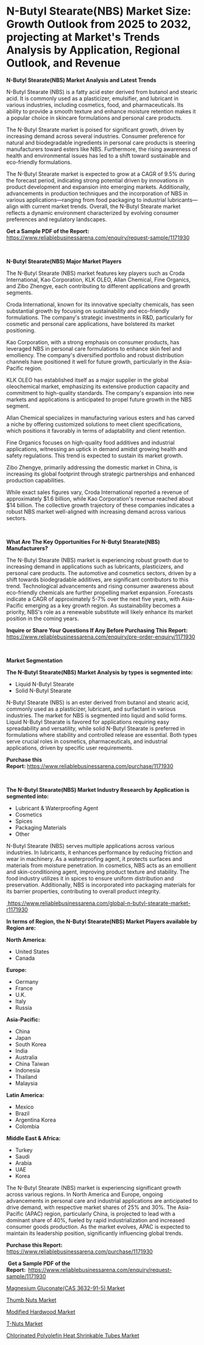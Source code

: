 <p><h1>N-Butyl Stearate(NBS) Market Size: Growth Outlook from 2025 to 2032, projecting at Market's Trends Analysis by Application, Regional Outlook, and Revenue</h1></p><p><strong>N-Butyl Stearate(NBS) Market Analysis and Latest Trends</strong></p>
<p><p>N-Butyl Stearate (NBS) is a fatty acid ester derived from butanol and stearic acid. It is commonly used as a plasticizer, emulsifier, and lubricant in various industries, including cosmetics, food, and pharmaceuticals. Its ability to provide a smooth texture and enhance moisture retention makes it a popular choice in skincare formulations and personal care products.</p><p>The N-Butyl Stearate market is poised for significant growth, driven by increasing demand across several industries. Consumer preference for natural and biodegradable ingredients in personal care products is steering manufacturers toward esters like NBS. Furthermore, the rising awareness of health and environmental issues has led to a shift toward sustainable and eco-friendly formulations.</p><p>The N-Butyl Stearate market is expected to grow at a CAGR of 9.5% during the forecast period, indicating strong potential driven by innovations in product development and expansion into emerging markets. Additionally, advancements in production techniques and the incorporation of NBS in various applications—ranging from food packaging to industrial lubricants—align with current market trends. Overall, the N-Butyl Stearate market reflects a dynamic environment characterized by evolving consumer preferences and regulatory landscapes.</p></p>
<p><strong>Get a Sample PDF of the Report:&nbsp;</strong> <a href="https://www.reliablebusinessarena.com/enquiry/request-sample/1171930?utm_campaign=1990&utm_medium=2&utm_source=Github&utm_content=ia&utm_term=02022025&utm_id=n-butyl-stearatenbs">https://www.reliablebusinessarena.com/enquiry/request-sample/1171930</a></p>
<p>&nbsp;</p>
<p><strong>N-Butyl Stearate(NBS) Major Market Players</strong></p>
<p><p>The N-Butyl Stearate (NBS) market features key players such as Croda International, Kao Corporation, KLK OLEO, Allan Chemical, Fine Organics, and Zibo Zhengye, each contributing to different applications and growth segments. </p><p>Croda International, known for its innovative specialty chemicals, has seen substantial growth by focusing on sustainability and eco-friendly formulations. The company's strategic investments in R&D, particularly for cosmetic and personal care applications, have bolstered its market positioning. </p><p>Kao Corporation, with a strong emphasis on consumer products, has leveraged NBS in personal care formulations to enhance skin feel and emolliency. The company's diversified portfolio and robust distribution channels have positioned it well for future growth, particularly in the Asia-Pacific region.</p><p>KLK OLEO has established itself as a major supplier in the global oleochemical market, emphasizing its extensive production capacity and commitment to high-quality standards. The company's expansion into new markets and applications is anticipated to propel future growth in the NBS segment.</p><p>Allan Chemical specializes in manufacturing various esters and has carved a niche by offering customized solutions to meet client specifications, which positions it favorably in terms of adaptability and client retention.</p><p>Fine Organics focuses on high-quality food additives and industrial applications, witnessing an uptick in demand amidst growing health and safety regulations. This trend is expected to sustain its market growth.</p><p>Zibo Zhengye, primarily addressing the domestic market in China, is increasing its global footprint through strategic partnerships and enhanced production capabilities. </p><p>While exact sales figures vary, Croda International reported a revenue of approximately $1.6 billion, while Kao Corporation's revenue reached about $14 billion. The collective growth trajectory of these companies indicates a robust NBS market well-aligned with increasing demand across various sectors.</p></p>
<p>&nbsp;</p>
<p><strong>What Are The Key Opportunities For N-Butyl Stearate(NBS) Manufacturers?</strong></p>
<p><p>The N-Butyl Stearate (NBS) market is experiencing robust growth due to increasing demand in applications such as lubricants, plasticizers, and personal care products. The automotive and cosmetics sectors, driven by a shift towards biodegradable additives, are significant contributors to this trend. Technological advancements and rising consumer awareness about eco-friendly chemicals are further propelling market expansion. Forecasts indicate a CAGR of approximately 5-7% over the next five years, with Asia-Pacific emerging as a key growth region. As sustainability becomes a priority, NBS's role as a renewable substitute will likely enhance its market position in the coming years.</p></p>
<p><strong>Inquire or Share Your Questions If Any Before Purchasing This Report:</strong> <a href="https://www.reliablebusinessarena.com/enquiry/pre-order-enquiry/1171930?utm_campaign=1990&utm_medium=2&utm_source=Github&utm_content=ia&utm_term=02022025&utm_id=n-butyl-stearatenbs">https://www.reliablebusinessarena.com/enquiry/pre-order-enquiry/1171930</a></p>
<p>&nbsp;</p>
<p><strong>Market Segmentation</strong></p>
<p><strong>The N-Butyl Stearate(NBS) Market Analysis by types is segmented into:</strong></p>
<p><ul><li>Liquid N-Butyl Stearate</li><li>Solid N-Butyl Stearate</li></ul></p>
<p><p>N-Butyl Stearate (NBS) is an ester derived from butanol and stearic acid, commonly used as a plasticizer, lubricant, and surfactant in various industries. The market for NBS is segmented into liquid and solid forms. Liquid N-Butyl Stearate is favored for applications requiring easy spreadability and versatility, while solid N-Butyl Stearate is preferred in formulations where stability and controlled release are essential. Both types serve crucial roles in cosmetics, pharmaceuticals, and industrial applications, driven by specific user requirements.</p></p>
<p><strong>Purchase this Report:&nbsp;</strong><a href="https://www.reliablebusinessarena.com/purchase/1171930?utm_campaign=1990&utm_medium=2&utm_source=Github&utm_content=ia&utm_term=02022025&utm_id=n-butyl-stearatenbs">https://www.reliablebusinessarena.com/purchase/1171930</a></p>
<p>&nbsp;</p>
<p><strong>The N-Butyl Stearate(NBS) Market Industry Research by Application is segmented into:</strong></p>
<p><ul><li>Lubricant & Waterproofing Agent</li><li>Cosmetics</li><li>Spices</li><li>Packaging Materials</li><li>Other</li></ul></p>
<p><p>N-Butyl Stearate (NBS) serves multiple applications across various industries. In lubricants, it enhances performance by reducing friction and wear in machinery. As a waterproofing agent, it protects surfaces and materials from moisture penetration. In cosmetics, NBS acts as an emollient and skin-conditioning agent, improving product texture and stability. The food industry utilizes it in spices to ensure uniform distribution and preservation. Additionally, NBS is incorporated into packaging materials for its barrier properties, contributing to overall product integrity.</p></p>
<p><a href="https://www.reliablebusinessarena.com/global-n-butyl-stearate-market-r1171930?utm_campaign=1990&utm_medium=2&utm_source=Github&utm_content=ia&utm_term=02022025&utm_id=n-butyl-stearatenbs">&nbsp;https://www.reliablebusinessarena.com/global-n-butyl-stearate-market-r1171930</a></p>
<p><strong>In terms of Region, the N-Butyl Stearate(NBS) Market Players available by Region are:</strong></p>
<p>
    <p> <strong> North America: </strong>
        <ul>
            <li>United States</li>
            <li>Canada</li>
        </ul>
        </p> 
    <p> <strong> Europe: </strong>
        <ul>
            <li>Germany</li>
            <li>France</li>
            <li>U.K.</li>
            <li>Italy</li>
            <li>Russia</li>
        </ul>
        </p> 
    <p> <strong> Asia-Pacific: </strong>
        <ul>
            <li>China</li>
            <li>Japan</li>
            <li>South Korea</li>
            <li>India</li>
            <li>Australia</li>
            <li>China Taiwan</li>
            <li>Indonesia</li>
            <li>Thailand</li>
            <li>Malaysia</li>
        </ul>
        </p> 
    <p> <strong> Latin America: </strong>
        <ul>
            <li>Mexico</li>
            <li>Brazil</li>
            <li>Argentina Korea</li>
            <li>Colombia</li>
        </ul>
        </p> 
    <p> <strong> Middle East & Africa: </strong>
        <ul>
            <li>Turkey</li>
            <li>Saudi</li>
            <li>Arabia</li>
            <li>UAE</li>
            <li>Korea</li>
        </ul>
    </p>
    </p>
<p><p>The N-Butyl Stearate (NBS) market is experiencing significant growth across various regions. In North America and Europe, ongoing advancements in personal care and industrial applications are anticipated to drive demand, with respective market shares of 25% and 30%. The Asia-Pacific (APAC) region, particularly China, is projected to lead with a dominant share of 40%, fueled by rapid industrialization and increased consumer goods production. As the market evolves, APAC is expected to maintain its leadership position, significantly influencing global trends.</p></p>
<p><strong>Purchase this Report: </strong><a href="https://www.reliablebusinessarena.com/purchase/1171930?utm_campaign=1990&utm_medium=2&utm_source=Github&utm_content=ia&utm_term=02022025&utm_id=n-butyl-stearatenbs">https://www.reliablebusinessarena.com/purchase/1171930</a></p>
<p>&nbsp;<strong>Get a Sample PDF of the Report:&nbsp;&nbsp;</strong><a href="https://www.reliablebusinessarena.com/enquiry/request-sample/1171930?utm_campaign=1990&utm_medium=2&utm_source=Github&utm_content=ia&utm_term=02022025&utm_id=n-butyl-stearatenbs">https://www.reliablebusinessarena.com/enquiry/request-sample/1171930</a></p>
<p><strong></strong></p>
<p><p><a href="https://github.com/MarciaRunte/Market-Research-Report-List-1/blob/main/magnesium-gluconatecas-3632-91-5-market.md?utm_campaign=1990&utm_medium=2&utm_source=Github&utm_content=ia&utm_term=02022025&utm_id=n-butyl-stearatenbs">Magnesium Gluconate(CAS 3632-91-5) Market</a></p><p><a href="https://www.linkedin.com/pulse/strategic-insights-global-thumb-nuts-market-trends-2025-2032-cxwkc?utm_campaign=1990&utm_medium=2&utm_source=Github&utm_content=ia&utm_term=02022025&utm_id=n-butyl-stearatenbs">Thumb Nuts Market</a></p><p><a href="https://www.linkedin.com/pulse/modified-hardwood-market-competitive-landscape-key-trends-forecasted-s2b4c?utm_campaign=1990&utm_medium=2&utm_source=Github&utm_content=ia&utm_term=02022025&utm_id=n-butyl-stearatenbs">Modified Hardwood Market</a></p><p><a href="https://www.linkedin.com/pulse/comprehensive-market-analysis-t-nuts-trends-share-size-growth-syeze?utm_campaign=1990&utm_medium=2&utm_source=Github&utm_content=ia&utm_term=02022025&utm_id=n-butyl-stearatenbs">T-Nuts Market</a></p><p><a href="https://www.linkedin.com/pulse/data-global-chlorinated-polyolefin-heat-shrinkable-tubes-cfmjc?utm_campaign=1990&utm_medium=2&utm_source=Github&utm_content=ia&utm_term=02022025&utm_id=n-butyl-stearatenbs">Chlorinated Polyolefin Heat Shrinkable Tubes Market</a></p></p>